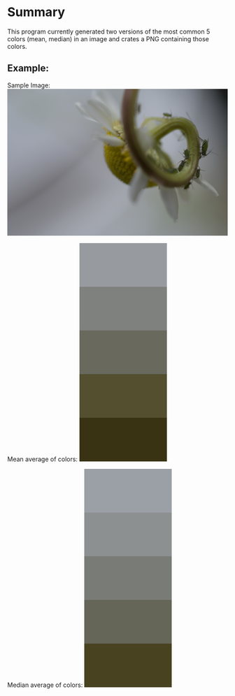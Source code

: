 # Summary
This program currently generated two versions of the most common 5 colors (mean, median) in an image and crates a PNG containing those colors.

## Example:

Sample Image:
!["./example_image.png"](./example_image.png)

Mean average of colors:
!["./mean.png"](./mean.png)

Median average of colors:
!["./median.png"](./median.png)
